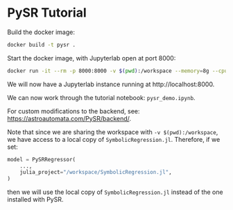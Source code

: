 # PySR Tutorial

Build the docker image:
```bash
docker build -t pysr .
```

Start the docker image, with Jupyterlab open at port 8000:
```bash
docker run -it --rm -p 8000:8000 -v $(pwd):/workspace --memory=8g --cpus=4 pysr python3 -m jupyter notebook --ip="*" --port=8000 --no-browser --allow-root
```

We will now have a Jupyterlab instance running at http://localhost:8000.

We can now work through the tutorial notebook: `pysr_demo.ipynb`.

For custom modifications to the backend, see: https://astroautomata.com/PySR/backend/.

Note that since we are sharing the workspace with `-v $(pwd):/workspace`, we have access
to a local copy of `SymbolicRegression.jl`. Therefore, if we set:
```python
model = PySRRegressor(
    ...,
    julia_project="/workspace/SymbolicRegression.jl",
)
```
then we will use the local copy of `SymbolicRegression.jl` instead of the one installed with PySR.